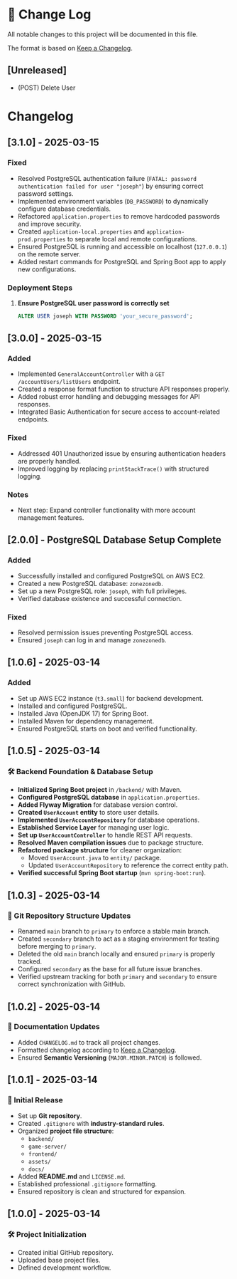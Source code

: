 # 📌 Change Log
All notable changes to this project will be documented in this file.

The format is based on [Keep a Changelog](https://keepachangelog.com/en/1.0.0/).

## [Unreleased]
-  (POST) Delete User

# Changelog

## **[3.1.0] - 2025-03-15**
### **Fixed**
- Resolved PostgreSQL authentication failure (`FATAL: password authentication failed for user "joseph"`) by ensuring correct password settings.
- Implemented environment variables (`DB_PASSWORD`) to dynamically configure database credentials.
- Refactored `application.properties` to remove hardcoded passwords and improve security.
- Created `application-local.properties` and `application-prod.properties` to separate local and remote configurations.
- Ensured PostgreSQL is running and accessible on localhost (`127.0.0.1`) on the remote server.
- Added restart commands for PostgreSQL and Spring Boot app to apply new configurations.

### **Deployment Steps**
1. **Ensure PostgreSQL user password is correctly set**
   ```sql
   ALTER USER joseph WITH PASSWORD 'your_secure_password';


## [3.0.0] - 2025-03-15
### Added
- Implemented `GeneralAccountController` with a `GET /accountUsers/listUsers` endpoint.
- Created a response format function to structure API responses properly.
- Added robust error handling and debugging messages for API responses.
- Integrated Basic Authentication for secure access to account-related endpoints.

### Fixed
- Addressed 401 Unauthorized issue by ensuring authentication headers are properly handled.
- Improved logging by replacing `printStackTrace()` with structured logging.

### Notes
- Next step: Expand controller functionality with more account management features.


## [2.0.0] - PostgreSQL Database Setup Complete
### Added
- Successfully installed and configured PostgreSQL on AWS EC2.
- Created a new PostgreSQL database: `zonezonedb`.
- Set up a new PostgreSQL role: `joseph`, with full privileges.
- Verified database existence and successful connection.

### Fixed
- Resolved permission issues preventing PostgreSQL access.
- Ensured `joseph` can log in and manage `zonezonedb`.

## [1.0.6] - 2025-03-14
### Added
- Set up AWS EC2 instance (`t3.small`) for backend development.
- Installed and configured PostgreSQL.
- Installed Java (OpenJDK 17) for Spring Boot.
- Installed Maven for dependency management.
- Ensured PostgreSQL starts on boot and verified functionality.

## [1.0.5] - 2025-03-14
### 🛠 Backend Foundation & Database Setup
- **Initialized Spring Boot project** in `/backend/` with Maven.
- **Configured PostgreSQL database** in `application.properties`.
- **Added Flyway Migration** for database version control.
- **Created `UserAccount` entity** to store user details.
- **Implemented `UserAccountRepository`** for database operations.
- **Established Service Layer** for managing user logic.
- **Set up `UserAccountController`** to handle REST API requests.
- **Resolved Maven compilation issues** due to package structure.
- **Refactored package structure** for cleaner organization:
  - Moved `UserAccount.java` to `entity/` package.
  - Updated `UserAccountRepository` to reference the correct entity path.
- **Verified successful Spring Boot startup** (`mvn spring-boot:run`).



## [1.0.3] - 2025-03-14
### 🔧 Git Repository Structure Updates
- Renamed `main` branch to `primary` to enforce a stable main branch.
- Created `secondary` branch to act as a staging environment for testing before merging to `primary`.
- Deleted the old `main` branch locally and ensured `primary` is properly tracked.
- Configured `secondary` as the base for all future issue branches.
- Verified upstream tracking for both `primary` and `secondary` to ensure correct synchronization with GitHub.


## [1.0.2] - 2025-03-14
### 📝 Documentation Updates
- Added `CHANGELOG.md` to track all project changes.
- Formatted changelog according to [Keep a Changelog](https://keepachangelog.com/en/1.0.0/).
- Ensured **Semantic Versioning** (`MAJOR.MINOR.PATCH`) is followed.


## [1.0.1] - 2025-03-14
### 🎉 Initial Release
- Set up **Git repository**.
- Created `.gitignore` with **industry-standard rules**.
- Organized **project file structure**:
  - `backend/`
  - `game-server/`
  - `frontend/`
  - `assets/`
  - `docs/`
- Added **README.md** and `LICENSE.md`.
- Established professional `.gitignore` formatting.
- Ensured repository is clean and structured for expansion.


## [1.0.0] - 2025-03-14
### 🛠️ Project Initialization
- Created initial GitHub repository.
- Uploaded base project files.
- Defined development workflow.
